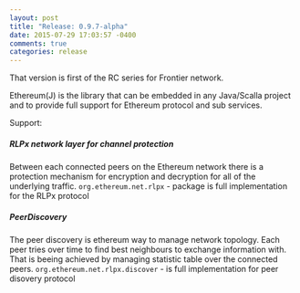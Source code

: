 ```yaml
---
layout: post
title: "Release: 0.9.7-alpha"
date: 2015-07-29 17:03:57 -0400
comments: true
categories: release
---
```


That version is first of the RC series for Frontier network.

 Ethereum(J) is the library that can be embedded in any Java/Scalla project
 and to provide full support for Ethereum protocol and sub services.

Support: 

##### RLPx network layer for channel protection
  
 Between each connected peers on the Ethereum network 
 there is a protection mechanism for encryption and decryption
 for all of the underlying traffic. 
  `org.ethereum.net.rlpx` - package is full implementation for the RLPx protocol
    

<!--more-->

##### PeerDiscovery 

 The peer discovery is ethereum way to manage network topology. Each peer
	tries over time to find best neighbours to exchange information with.
	That is beeing achieved by managing statistic table over the connected peers.
	 `org.ethereum.net.rlpx.discover` - is full implementation for peer disovery protocol
	 
